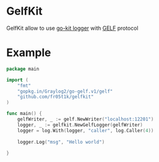 # GelfKit

GelfKit allow to use [go-kit logger](https://github.com/go-kit/kit/tree/master/log) with [GELF](https://docs.graylog.org/en/3.0/pages/gelf.html) protocol

# Example
```go
package main

import (
	"fmt"
	"gopkg.in/Graylog2/go-gelf.v1/gelf"
	"github.com/fr05t1k/gelfkit"
)

func main() {
	gelfWriter, _ := gelf.NewWriter("localhost:12201")
	logger, _ := gelfkit.NewGelfLogger(gelfWriter)
	logger = log.With(logger, "caller", log.Caller(4))
	
	logger.Log("msg", "Hello world")
	
}
```
